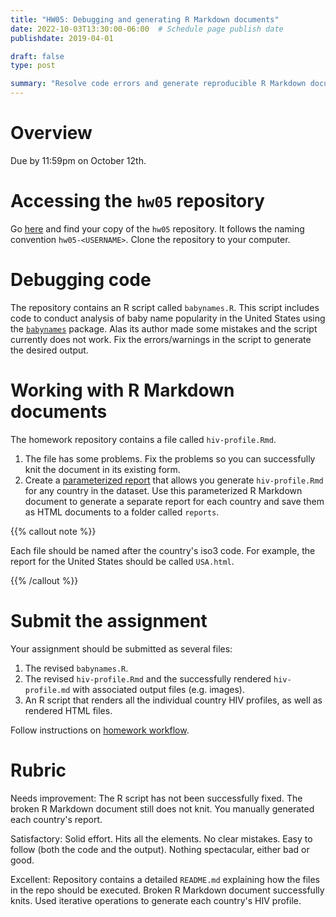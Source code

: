 ```yaml
---
title: "HW05: Debugging and generating R Markdown documents"
date: 2022-10-03T13:30:00-06:00  # Schedule page publish date
publishdate: 2019-04-01

draft: false
type: post

summary: "Resolve code errors and generate reproducible R Markdown documents."
---
```




# Overview

Due by 11:59pm on October 12th.

# Accessing the `hw05` repository

Go [here](https://github.coecis.cornell.edu/cis-fa22) and find your copy of the `hw05` repository. It follows the naming convention `hw05-<USERNAME>`. Clone the repository to your computer.

# Debugging code

The repository contains an R script called `babynames.R`. This script includes code to conduct analysis of baby name popularity in the United States using the [`babynames`](http://hadley.github.io/babynames/) package. Alas its author made some mistakes and the script currently does not work. Fix the errors/warnings in the script to generate the desired output.

# Working with R Markdown documents

The homework repository contains a file called `hiv-profile.Rmd`.

1. The file has some problems. Fix the problems so you can successfully knit the document in its existing form.
1. Create a [parameterized report](https://r4ds.had.co.nz/r-markdown.html#parameters) that allows you generate `hiv-profile.Rmd` for any country in the dataset. Use this parameterized R Markdown document to generate a separate report for each country and save them as HTML documents to a folder called `reports`.

{{% callout note %}}

Each file should be named after the country's iso3 code. For example, the report for the United States should be called `USA.html`.

{{% /callout %}}

# Submit the assignment

Your assignment should be submitted as several files:

1. The revised `babynames.R`.
1. The revised `hiv-profile.Rmd` and the successfully rendered `hiv-profile.md` with associated output files (e.g. images).
1. An R script that renders all the individual country HIV profiles, as well as rendered HTML files.

Follow instructions on [homework workflow](/faq/homework-guidelines/#homework-workflow).

# Rubric

Needs improvement: The R script has not been successfully fixed. The broken R Markdown document still does not knit. You manually generated each country's report.

Satisfactory: Solid effort. Hits all the elements. No clear mistakes. Easy to follow (both the code and the output). Nothing spectacular, either bad or good.

Excellent: Repository contains a detailed `README.md` explaining how the files in the repo should be executed. Broken R Markdown document successfully knits. Used iterative operations to generate each country's HIV profile.
